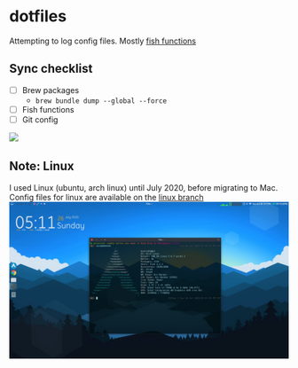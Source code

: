# dotfiles

Attempting to log config files. Mostly [fish functions](fish/functions/)

## Sync checklist
- [ ] Brew packages
    * `brew bundle dump --global --force`
- [ ] Fish functions
- [ ]  Git config

![](images/Screenshot%202025-07-05%20at%204.52.11 AM.png)

## Note: Linux
I used Linux (ubuntu, arch linux) until July 2020, before migrating to Mac. Config files for linux are available on the [linux branch](https://github.com/kaustubhhiware/dotfiles/tree/linux)
![](images/Screenshot_2020-07-26_17-11-59.png)